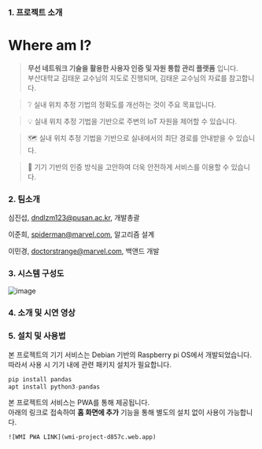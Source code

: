 ### 1. 프로젝트 소개

# Where am I?
> __무선 네트워크 기술을 활용한 사용자 인증 및 자원 통합 관리 플랫폼__ 입니다.  
> 부산대학교 김태운 교수님의 지도로 진행되며, 김태운 교수님의 자료를 참고합니다.

> :grey_question: 실내 위치 추정 기법의 정확도를 개선하는 것이 주요 목표입니다.  

> :bulb: 실내 위치 추정 기법을 기반으로 주변의 IoT 자원을 제어할 수 있습니다.

> 🗺️ 실내 위치 추정 기법을 기반으로 실내에서의 최단 경로를 안내받을 수 있습니다. 

> :closed_lock_with_key: 기기 기반의 인증 방식을 고안하여 더욱 안전하게 서비스를 이용할 수 있습니다.  

### 2. 팀소개

심진섭, dndlzm123@pusan.ac.kr, 개발총괄

이준희, spiderman@marvel.com, 알고리즘 설계

이민경, doctorstrange@marvel.com, 백앤드 개발

### 3. 시스템 구성도

![image](https://github.com/pnucse-capstone/capstone-2023-1-39/assets/71700079/0483272a-ca6e-4253-8b22-a44cb003cee2)

### 4. 소개 및 시연 영상

### 5. 설치 및 사용법

본 프로젝트의 기기 서비스는 Debian 기반의 Raspberry pi OS에서 개발되었습니다.  
따라서 사용 시 기기 내에 관련 패키지 설치가 필요합니다.
```python
pip install pandas
apt install python3-pandas
```

본 프로젝트의 서비스는 PWA를 통해 제공됩니다.  
아래의 링크로 접속하여 __홈 화면에 추가__ 기능을 통해 별도의 설치 없이 사용이 가능합니다.  
```
![WMI PWA LINK](wmi-project-d857c.web.app)
```
